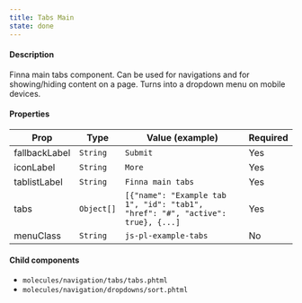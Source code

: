 ```yaml
---
title: Tabs Main
state: done
---
```


#### Description

Finna main tabs component. Can be used for navigations and for showing/hiding content on a page. Turns into a dropdown menu on mobile devices.

#### Properties

| Prop          | Type       | Value (example)                                                                | Required |
| ------------- | ---------- | ------------------------------------------------------------------------------ | -------- |
| fallbackLabel | `String`   | `Submit`                                                                       | Yes      |
| iconLabel     | `String`   | `More`                                                                         | Yes      |
| tablistLabel  | `String`   | `Finna main tabs`                                                              | Yes      |
| tabs          | `Object[]` | `[{"name": "Example tab 1", "id": "tab1", "href": "#", "active": true}, {...]` | Yes      |
| menuClass     | `String`   | `js-pl-example-tabs`                                                           | No       |

#### Child components

- `molecules/navigation/tabs/tabs.phtml`
- `molecules/navigation/dropdowns/sort.phtml`
